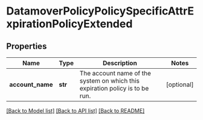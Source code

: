 # DatamoverPolicyPolicySpecificAttrExpirationPolicyExtended

## Properties
Name | Type | Description | Notes
------------ | ------------- | ------------- | -------------
**account_name** | **str** | The account name of the system on which this expiration policy is to be run. | [optional] 

[[Back to Model list]](../README.md#documentation-for-models) [[Back to API list]](../README.md#documentation-for-api-endpoints) [[Back to README]](../README.md)


